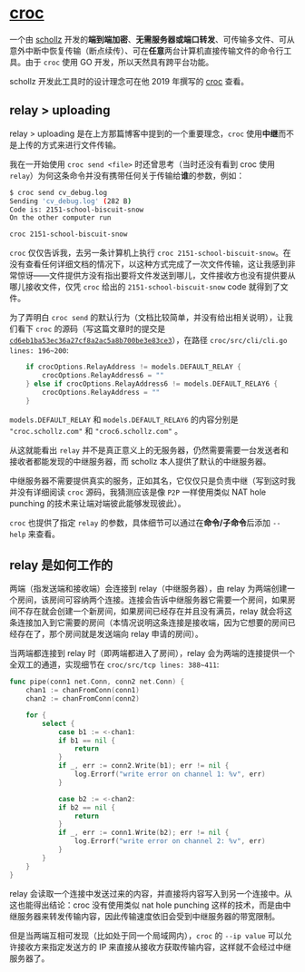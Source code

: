 # [croc](https://github.com/schollz/croc)

一个由 [schollz](https://github.com/schollz) 开发的**端到端加密**、**无需服务器或端口转发**、可传输多文件、可从意外中断中恢复传输（断点续传）、可在**任意**两台计算机直接传输文件的命令行工具。由于 `croc` 使用 GO 开发，所以天然具有跨平台功能。

schollz 开发此工具时的设计理念可在他 2019 年撰写的 [croc](https://schollz.com/blog/croc6/) 查看。

## relay > uploading

relay > uploading 是在上方那篇博客中提到的一个重要理念，`croc` 使用**中继**而不是上传的方式来进行文件传输。

我在一开始使用 `croc send <file>` 时还曾思考（当时还没有看到 croc 使用 `relay`）为何这条命令并没有携带任何关于传输给**谁**的参数，例如：

```bash
$ croc send cv_debug.log
Sending 'cv_debug.log' (282 B)   
Code is: 2151-school-biscuit-snow
On the other computer run

croc 2151-school-biscuit-snow
```

`croc` 仅仅告诉我，去另一条计算机上执行 `croc 2151-school-biscuit-snow`。在没有查看任何详细文档的情况下，以这种方式完成了一次文件传输，这让我感到非常惊讶——文件提供方没有指出要将文件发送到哪儿，文件接收方也没有提供要从哪儿接收文件，仅凭 `croc` 给出的 `2151-school-biscuit-snow` code 就得到了文件。

为了弄明白 `croc send` 的默认行为（文档比较简单，并没有给出相关说明），让我们看下 `croc` 的源码（写这篇文章时的提交是 [`cd6eb1ba53ec36a27cf8a2ac5a8b700be3e83ce3`](https://github.com/schollz/croc/commit/cd6eb1ba53ec36a27cf8a2ac5a8b700be3e83ce3)），在路径 `croc/src/cli/cli.go lines: 196~200`:

```go
    if crocOptions.RelayAddress != models.DEFAULT_RELAY {
        crocOptions.RelayAddress6 = ""
    } else if crocOptions.RelayAddress6 != models.DEFAULT_RELAY6 {
        crocOptions.RelayAddress = ""
    }
```

`models.DEFAULT_RELAY` 和 `models.DEFAULT_RELAY6` 的内容分别是 `"croc.schollz.com"` 和 `"croc6.schollz.com"` 。

从这就能看出 `relay` 并不是真正意义上的无服务器，仍然需要需要一台发送者和接收者都能发现的中继服务器，而 schollz 本人提供了默认的中继服务器。

中继服务器不需要提供真实的服务，正如其名，它仅仅只是负责中继（写到这时我并没有详细阅读 `croc` 源码，我猜测应该是像 `P2P` 一样使用类似 NAT hole punching 的技术来让端对端彼此能够发现彼此）。

`croc` 也提供了指定 `relay` 的参数，具体细节可以通过在**命令/子命令**后添加 `--help` 来查看。

## relay 是如何工作的

两端（指发送端和接收端）会连接到 relay（中继服务器），由 relay 为两端创建一个房间，该房间可容纳两个连接。连接会告诉中继服务器它需要一个房间，如果房间不存在就会创建一个新房间，如果房间已经存在并且没有满员，relay 就会将这条连接加入到它需要的房间（本情况说明这条连接是接收端，因为它想要的房间已经存在了，那个房间就是发送端向 relay 申请的房间）。

当两端都连接到 relay 时（即两端都进入了房间），relay 会为两端的连接提供一个全双工的通道，实现细节在 `croc/src/tcp lines: 388~411`:

```go
func pipe(conn1 net.Conn, conn2 net.Conn) {
    chan1 := chanFromConn(conn1)
    chan2 := chanFromConn(conn2)

    for {
        select {
            case b1 := <-chan1:
            if b1 == nil {
                return
            }
            if _, err := conn2.Write(b1); err != nil {
                log.Errorf("write error on channel 1: %v", err)
            }

            case b2 := <-chan2:
            if b2 == nil {
                return
            }
            if _, err := conn1.Write(b2); err != nil {
                log.Errorf("write error on channel 2: %v", err)
            }
        }
    }
}
```

relay 会读取一个连接中发送过来的内容，并直接将内容写入到另一个连接中。从这也能得出结论：croc 没有使用类似 nat hole punching 这样的技术，而是由中继服务器来转发传输内容，因此传输速度依旧会受到中继服务器的带宽限制。

但是当两端互相可发现（比如处于同一个局域网内），`croc` 的 `--ip value` 可以允许接收方来指定发送方的 IP 来直接从接收方获取传输内容，这样就不会经过中继服务器了。
